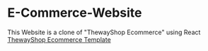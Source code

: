 # E-Commerce-Website


This Website is a clone of   "ThewayShop Ecommerce"   using React
[ThewayShop Ecommerce Template](https://html.design/download/thewayshop-ecommerce-template/)